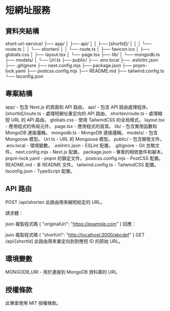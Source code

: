 # 短網址服務

## 資料夾結構

short-url-service/
├── app/
│   ├── api/
│   │   ├── [shortId]/
│   │   │   └── route.ts
│   │   └── shorten/
│   │       └── route.ts
│   ├── favicon.ico
│   ├── globals.css
│   ├── layout.tsx
│   └── page.tsx
├── lib/
│   └── mongodb.ts
├── models/
│   └── Url.ts
├── public/
├── .env.local
├── .eslintrc.json
├── .gitignore
├── next.config.mjs
├── package.json
├── pnpm-lock.yaml
├── postcss.config.mjs
├── README.md
├── tailwind.config.ts
└── tsconfig.json

## 專案結構

app/ - 包含 Next.js 的頁面和 API 路由。
api/ - 包含 API 路由處理程序。
[shortId]/route.ts - 處理短網址重定向的 API 路由。
shorten/route.ts - 處理縮短 URL 的 API 路由。
globals.css - 使用 TailwindCSS 的全局樣式。
layout.tsx - 應用程式的佈局元件。
page.tsx - 應用程式的首頁。
lib/ - 包含實用函數和 MongoDB 連接邏輯。
mongodb.ts - MongoDB 連接邏輯。
models/ - 包含 Mongoose 模型。
Url.ts - URL 的 Mongoose 模型。
public/ - 包含靜態文件。
.env.local - 環境變數。
.eslintrc.json - ESLint 配置。
.gitignore - Git 忽略文件。
next.config.mjs - Next.js 配置。
package.json - 專案的相依套件和腳本。
pnpm-lock.yaml - pnpm 的鎖定文件。
postcss.config.mjs - PostCSS 配置。
README.md - 本 README 文件。
tailwind.config.ts - TailwindCSS 配置。
tsconfig.json - TypeScript 配置。

## API 路由

POST /api/shorten
此路由用來縮短給定的 URL。

請求體：

json
複製程式碼
{
  "originalUrl": "<https://example.com>"
}
回應：

json
複製程式碼
{
  "shortUrl": "<http://localhost:3000/abcdef>"
}
GET /api/[shortId]
此路由用來重定向到對應短 ID 的原始 URL。

## 環境變數

MONGODB_URI - 用於連接到 MongoDB 資料庫的 URI。

## 授權條款

此專案使用 MIT 授權條款。
